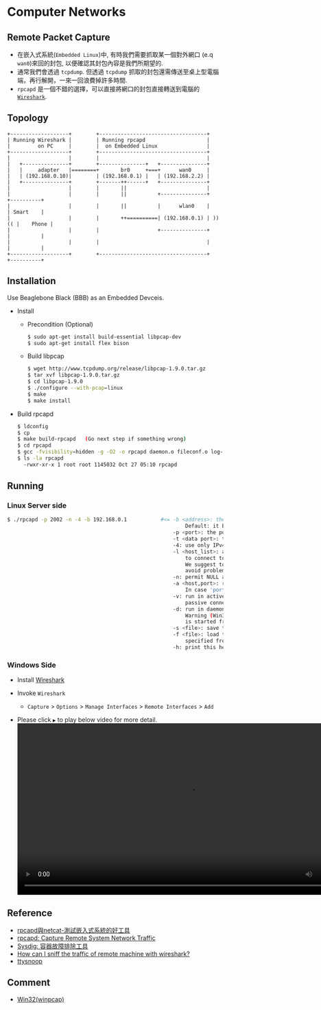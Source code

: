 # Computer Networks

## Remote Packet Capture

- 在嵌入式系統(`Embedded Linux`)中, 有時我們需要抓取某一個對外網口 (e.q `wan0`)來回的封包, 以便確認其封包內容是我們所期望的.
- 通常我們會透過 `tcpdump`. 但透過 `tcpdump` 抓取的封包還需傳送至桌上型電腦端，再行解開，一來一回浪費掉許多時間.
- `rpcapd` 是一個不錯的選擇，可以直接將網口的封包直接轉送到電腦的 [`Wireshark`](https://www.wireshark.org/download.html).

## Topology

```
+-------------------+        +-----------------------------------+
| Running Wireshark |        | Running rpcapd                    |
|         on PC     |        |  on Embedded Linux                |
+-------------------+        +-----------------------------------+
|                   |        |                                   |
|   +---------------+        +---------------+   +---------------+
|   |     adapter   |========+       br0     +===+      wan0     |
|   | (192.168.0.10)|        | (192.168.0.1) |   | (192.168.2.2) |
|   +---------------+        +-------++------+   +---------------+
|                   |        |       ||                          |
|                   |        |       ||          +---------------+      +----------+
|                   |        |       ||          |      wlan0    |      | Smart    |
|                   |        |       ++==========| (192.168.0.1) | ))(( |    Phone |
|                   |        |                   +---------------+      |          |
|                   |        |                                   |      |          |
+-------------------+        +-----------------------------------+      +----------+
```

## Installation

Use Beaglebone Black (BBB) as an Embedded Devceis.

- Install

  - Precondition (Optional)
    ``` sh
    $ sudo apt-get install build-essential libpcap-dev
    $ sudo apt-get install flex bison
    ```

  - Build libpcap
    ``` sh
    $ wget http://www.tcpdump.org/release/libpcap-1.9.0.tar.gz
    $ tar xvf libpcap-1.9.0.tar.gz
    $ cd libpcap-1.9.0
    $ ./configure --with-pcap=linux
    $ make
    $ make install
    ```
 - Build rpcapd
    ``` sh
    $ ldconfig
    $ cp
    $ make build-rpcapd   (Go next step if something wrong)
    $ cd rpcapd
    $ gcc -fvisibility=hidden -g -O2 -o rpcapd daemon.o fileconf.o log-stderr.o rpcapd.o rpcap-protocol.o sockutils.o ../fmtutils.o ../libpcap.a -lpthread -lcrypt
    $ ls -la rpcapd
      -rwxr-xr-x 1 root root 1145032 Oct 27 05:10 rpcapd
    ```

<!--

LDFLAGS="-L$OUT_DIR/lib -lcrypt" ./configure --with-pcap=linux --target=${ARCH} --host=${ARCH} --prefix=${OUT_DIR} 

-->

<!--
$ cp rpcapd/rpcap-protocol.o .
$ cp rpcapd/sockutils.o .
-->

## Running

### Linux Server side

  ``` sh
  $ ./rpcapd -p 2002 -n -4 -b 192.168.0.1           #<= -b <address>: the address to bind to (either numeric or literal).
                                                            Default: it binds to all local IPv4 addresses
                                                        -p <port>: the port to bind to. Default: it binds to port 2002
                                                        -t <data port>: the port to transfer data.
                                                        -4: use only IPv4 (default both IPv4 and IPv6 waiting sockets are used)
                                                        -l <host_list>: a file that keeps the list of the hosts which are allowed
                                                            to connect to this server (if more than one, list them one per line).
                                                            We suggest to use literal names (instead of numeric ones) in order to
                                                            avoid problems with different address families
                                                        -n: permit NULL authentication (usually used with '-l')
                                                        -a <host,port>: run in active mode when connecting to 'host' on port 'port'
                                                            In case 'port' is omitted, the default port (2003) is used
                                                        -v: run in active mode only (default: if '-a' is specified, it accepts
                                                            passive connections as well
                                                        -d: run in daemon mode (UNIX only) or as a service (Win32 only)
                                                            Warning (Win32): this switch is provided automatically when the service
                                                            is started from the control panel
                                                        -s <file>: save the current configuration to file
                                                        -f <file>: load the current configuration from file; all the switches
                                                            specified from the command line are ignored
                                                        -h: print this help screen

  ```


### Windows Side

- Install [Wireshark](https://www.wireshark.org/download.html)

- Invoke `Wireshark`
  - `Capture` >  `Options` > `Manage Interfaces` > `Remote Interfaces` > `Add`

- Please click `▶` to play below video for more detail.
  <video width="800" controls>
    <source src="rpcapd.mp4" type="video/mp4">
    Your browser does not support HTML5 video.
  </video>

## Reference

- [rpcapd與netcat-測試嵌入式系統的好工具](http://daydreamer.idv.tw/rewrite.php/read-56.html)
- [rpcapd: Capture Remote System Network Traffic](http://roan.logdown.com/posts/230705-rpcapd-remote-capture-remote-system-network-traffic)
- [Sysdig: 容器故障排除工具](https://blog.pichuang.com.tw/sysdig-container-troubleshooting-and-visibility/#more-171)
- [How can I sniff the traffic of remote machine with wireshark?](https://serverfault.com/questions/362529/how-can-i-sniff-the-traffic-of-remote-machine-with-wireshark)
- [ttysnoop](http://daydreamer.idv.tw/rewrite.php/read-64.html)

## Comment

- [Win32(winpcap)](https://github.com/ExtraHop/rpcapd.git)